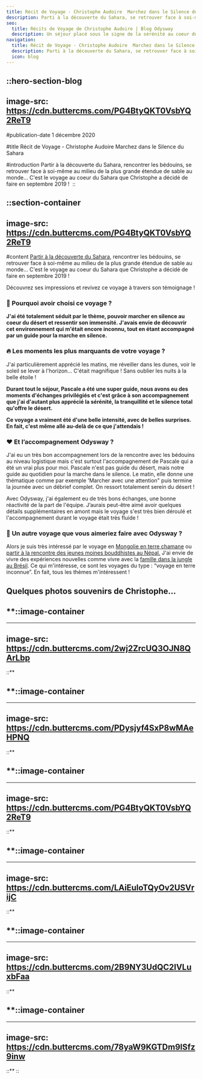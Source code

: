 ```yaml
---
title: Récit de Voyage - Christophe Audoire  Marchez dans le Silence du Sahara
description: Parti à la découverte du Sahara, se retrouver face à soi-même au milieu de la plus grand étendue de sable au monde, rencontrez les bédouins... C'est le voyage au coeur du Sahara qu'a décidé de faire Christophe en octobre 2019 !
seo:
  title: Récits de Voyage de Christophe Audoire | Blog Odysway
  description: Un séjour placé sous le signe de la sérénité au coeur du désert du Sahara... Découvrez le témoignage de Christophe !
navigation:
  title: Récit de Voyage - Christophe Audoire  Marchez dans le Silence du Sahara
  description: Parti à la découverte du Sahara, se retrouver face à soi-même au milieu de la plus grand étendue de sable au monde, rencontrez les bédouins... C'est le voyage au coeur du Sahara qu'a décidé de faire Christophe en octobre 2019 !
  icon: blog
---
```


::hero-section-blog
---
image-src: https://cdn.buttercms.com/PG4BtyQKT0VsbYQ2ReT9
---
#publication-date
1 décembre 2020

#title
Récit de Voyage - Christophe Audoire  Marchez dans le Silence du Sahara

#introduction
Partir à la découverte du Sahara, rencontrer les bédouins, se retrouver face à soi-même au milieu de la plus grande étendue de sable au monde... C'est le voyage au coeur du Sahara que Christophe a décidé de faire en septembre 2019 ! 
::

::section-container
---
image-src: https://cdn.buttercms.com/PG4BtyQKT0VsbYQ2ReT9
---
#content
[Partir à la découverte du Sahara](https://odysway.com/voyages/marche-silencieuse-sahara?utm_source=Blog&utm_medium=Post&utm_campaign=Recit_Christophe), rencontrer les bédouins, se retrouver face à soi-même au milieu de la plus grande étendue de sable au monde... C'est le voyage au coeur du Sahara que Christophe a décidé de faire en septembre 2019 ! 

Découvrez ses impressions et revivez ce voyage à travers son témoignage !

### **🤗 Pourquoi avoir choisi ce voyage ?**

**J'ai été totalement séduit par le thème, pouvoir marcher en silence au coeur du désert et ressentir son immensité. J'avais envie de découvrir cet environnement qui m'était encore inconnu, tout en étant accompagné par un guide pour la marche en silence.**

### **🔥 Les moments les plus marquants de votre voyage ?**

J'ai particulièrement apprécié les matins, me réveiller dans les dunes, voir le soleil se lever à l'horizon... C'était magnifique ! Sans oublier les nuits à la belle étoile !

**Durant tout le séjour, Pascale a été une super guide, nous avons eu des moments d'échanges privilégiés et c'est grâce à son accompagnement que j'ai d'autant plus apprécié la sérénité, la tranquillité et le silence total qu'offre le désert.**

**Ce voyage a vraiment été d'une belle intensité, avec de belles surprises. En fait, c'est même allé au-delà de ce que j'attendais !**

### **❤️ Et l’accompagnement Odysway ?**

J'ai eu un très bon accompagnement lors de la rencontre avec les bédouins au niveau logistique mais c'est surtout l'accompagnement de Pascale qui a été un vrai plus pour moi. Pascale n'est pas guide du désert, mais notre guide au quotidien pour la marche dans le silence. Le matin, elle donne une thématique comme par exemple 'Marcher avec une attention" puis termine la journée avec un débrief complet. On ressort totalement serein du désert !

Avec Odysway, j'ai également eu de très bons échanges, une bonne réactivité de la part de l'équipe. J’aurais peut-être aimé avoir quelques détails supplémentaires en amont mais le voyage s'est très bien déroulé et l'accompagnement durant le voyage était très fluide !

### **🧐** **Un autre voyage que vous aimeriez faire avec Odysway ?**

Alors je suis très intéressé par le voyage en [Mongolie en terre chamane](https://odysway.com/voyages/voyage-chamane-mongolie?utm_source=Blog&utm_medium=Post&utm_campaign=Recit_Christophe) ou [partir à la rencontre des jeunes moines bouddhistes au Népal.](https://odysway.com/voyages/immersion-ecole-bouddhiste-nepal?utm_source=Blog&utm_medium=Post&utm_campaign=Recit_Christophe) J'ai envie de vivre des expériences nouvelles comme vivre avec la [famille dans la jungle au Brésil](https://odysway.com/voyages/survie-jungle-amazonienne?utm_source=Blog&utm_medium=Post&utm_campaign=Recit_Christophe). Ce qui m'intéresse, ce sont les voyages du type : “voyage en terre inconnue”. En fait, tous les thèmes m'intéressent !

## **Quelques photos souvenirs de Christophe...**

## **::image-container
---
image-src: https://cdn.buttercms.com/2wj2ZrcUQ3OJN8QArLbp
---
::**

## **::image-container
---
image-src: https://cdn.buttercms.com/PDysjyf4SxP8wMAeHPNQ
---
::**

## **::image-container
---
image-src: https://cdn.buttercms.com/PG4BtyQKT0VsbYQ2ReT9
---
::**

## **::image-container
---
image-src: https://cdn.buttercms.com/LAiEuloTQyOv2USVrijC
---
::**

## **::image-container
---
image-src: https://cdn.buttercms.com/2B9NY3UdQC2IVLuxbFaa
---
::**

## **::image-container
---
image-src: https://cdn.buttercms.com/78yaW9KGTDm9lSfz9inw
---
::**
::

